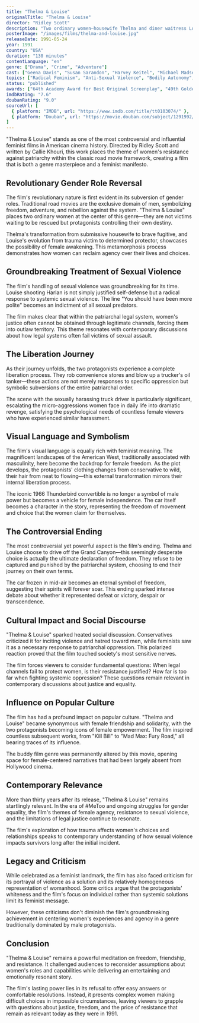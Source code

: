 ```yaml
---
title: "Thelma & Louise"
originalTitle: "Thelma & Louise"
director: "Ridley Scott"
description: "Two ordinary women—housewife Thelma and diner waitress Louise—embark on a weekend trip that turns into a fugitive journey after killing in self-defense. During their cross-country road trip, they experience a transformation from fear to liberation, ultimately choosing freedom over surrender."
posterImage: "/images/films/thelma-and-louise.jpg"
releaseDate: 1991-05-24
year: 1991
country: "USA"
duration: "130 minutes"
contentLanguage: "en"
genre: ["Drama", "Crime", "Adventure"]
cast: ["Geena Davis", "Susan Sarandon", "Harvey Keitel", "Michael Madsen", "Brad Pitt"]
topics: ["Radical Feminism", "Anti-Sexual Violence", "Bodily Autonomy", "Patriarchy Critique", "Female Friendship"]
status: "published"
awards: ["64th Academy Award for Best Original Screenplay", "49th Golden Globe Best Actress Nomination"]
imdbRating: "7.6"
doubanRating: "9.0"
sourceUrl: [
  { platform: "IMDB", url: "https://www.imdb.com/title/tt0103074/" },
  { platform: "Douban", url: "https://movie.douban.com/subject/1291992/" }
]
---
```


"Thelma & Louise" stands as one of the most controversial and influential feminist films in American cinema history. Directed by Ridley Scott and written by Callie Khouri, this work places the theme of women's resistance against patriarchy within the classic road movie framework, creating a film that is both a genre masterpiece and a feminist manifesto.

## Revolutionary Gender Role Reversal

The film's revolutionary nature is first evident in its subversion of gender roles. Traditional road movies are the exclusive domain of men, symbolizing freedom, adventure, and rebellion against the system. "Thelma & Louise" places two ordinary women at the center of this genre—they are not victims waiting to be rescued but protagonists controlling their own destiny.

Thelma's transformation from submissive housewife to brave fugitive, and Louise's evolution from trauma victim to determined protector, showcases the possibility of female awakening. This metamorphosis process demonstrates how women can reclaim agency over their lives and choices.

## Groundbreaking Treatment of Sexual Violence

The film's handling of sexual violence was groundbreaking for its time. Louise shooting Harlan is not simply justified self-defense but a radical response to systemic sexual violence. The line "You should have been more polite" becomes an indictment of all sexual predators.

The film makes clear that within the patriarchal legal system, women's justice often cannot be obtained through legitimate channels, forcing them into outlaw territory. This theme resonates with contemporary discussions about how legal systems often fail victims of sexual assault.

## The Liberation Journey

As their journey unfolds, the two protagonists experience a complete liberation process. They rob convenience stores and blow up a trucker's oil tanker—these actions are not merely responses to specific oppression but symbolic subversions of the entire patriarchal order.

The scene with the sexually harassing truck driver is particularly significant, escalating the micro-aggressions women face in daily life into dramatic revenge, satisfying the psychological needs of countless female viewers who have experienced similar harassment.

## Visual Language and Symbolism

The film's visual language is equally rich with feminist meaning. The magnificent landscapes of the American West, traditionally associated with masculinity, here become the backdrop for female freedom. As the plot develops, the protagonists' clothing changes from conservative to wild, their hair from neat to flowing—this external transformation mirrors their internal liberation process.

The iconic 1966 Thunderbird convertible is no longer a symbol of male power but becomes a vehicle for female independence. The car itself becomes a character in the story, representing the freedom of movement and choice that the women claim for themselves.

## The Controversial Ending

The most controversial yet powerful aspect is the film's ending. Thelma and Louise choose to drive off the Grand Canyon—this seemingly desperate choice is actually the ultimate declaration of freedom. They refuse to be captured and punished by the patriarchal system, choosing to end their journey on their own terms.

The car frozen in mid-air becomes an eternal symbol of freedom, suggesting their spirits will forever soar. This ending sparked intense debate about whether it represented defeat or victory, despair or transcendence.

## Cultural Impact and Social Discourse

"Thelma & Louise" sparked heated social discussion. Conservatives criticized it for inciting violence and hatred toward men, while feminists saw it as a necessary response to patriarchal oppression. This polarized reaction proved that the film touched society's most sensitive nerves.

The film forces viewers to consider fundamental questions: When legal channels fail to protect women, is their resistance justified? How far is too far when fighting systemic oppression? These questions remain relevant in contemporary discussions about justice and equality.

## Influence on Popular Culture

The film has had a profound impact on popular culture. "Thelma and Louise" became synonymous with female friendship and solidarity, with the two protagonists becoming icons of female empowerment. The film inspired countless subsequent works, from "Kill Bill" to "Mad Max: Fury Road," all bearing traces of its influence.

The buddy film genre was permanently altered by this movie, opening space for female-centered narratives that had been largely absent from Hollywood cinema.

## Contemporary Relevance

More than thirty years after its release, "Thelma & Louise" remains startlingly relevant. In the era of #MeToo and ongoing struggles for gender equality, the film's themes of female agency, resistance to sexual violence, and the limitations of legal justice continue to resonate.

The film's exploration of how trauma affects women's choices and relationships speaks to contemporary understanding of how sexual violence impacts survivors long after the initial incident.

## Legacy and Criticism

While celebrated as a feminist landmark, the film has also faced criticism for its portrayal of violence as a solution and its relatively homogeneous representation of womanhood. Some critics argue that the protagonists' whiteness and the film's focus on individual rather than systemic solutions limit its feminist message.

However, these criticisms don't diminish the film's groundbreaking achievement in centering women's experiences and agency in a genre traditionally dominated by male protagonists.

## Conclusion

"Thelma & Louise" remains a powerful meditation on freedom, friendship, and resistance. It challenged audiences to reconsider assumptions about women's roles and capabilities while delivering an entertaining and emotionally resonant story.

The film's lasting power lies in its refusal to offer easy answers or comfortable resolutions. Instead, it presents complex women making difficult choices in impossible circumstances, leaving viewers to grapple with questions about justice, freedom, and the price of resistance that remain as relevant today as they were in 1991.